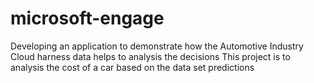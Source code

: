 # microsoft-engage
Developing an application to demonstrate how the Automotive Industry Cloud harness data helps to analysis the decisions
This project is to analysis the cost of a car based on the data set predictions

